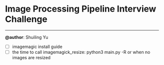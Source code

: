 # Image Processing Pipeline Interview Challenge
---
**@author**: Shuiling Yu

- [ ] imagemagic install guide
- [ ] the time to call imagemagick_resize: python3 main.py -R or when no images are resized